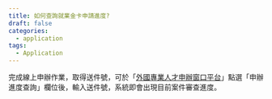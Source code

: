 ```yaml
---
title: 如何查詢就業金卡申請進度?
draft: false
categories:
  - application
tags:
  - Application
---
```

完成線上申辦作業，取得送件號，可於「[](https://coa.immigration.gov.tw/coa-frontend/four-in-one/entry/)[外國專業人才申辦窗口平台](https://coa.immigration.gov.tw/coa-frontend/four-in-one/entry/)」點選「申辦進度查詢」欄位後，輸入送件號，系統即會出現目前案件審查進度。